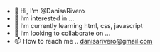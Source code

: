 - 👋 Hi, I’m @DanisaRivero
- 👀 I’m interested in ...
- 🌱 I’m currently learning html, css, javascript
- 💞️ I’m looking to collaborate on ...
- 📫 How to reach me .. danisarivero@gmail.com 

<!---
DanisaRivero/DanisaRivero is a ✨ special ✨ repository because its `README.md` (this file) appears on your GitHub profile.
You can click the Preview link to take a look at your changes.
--->
